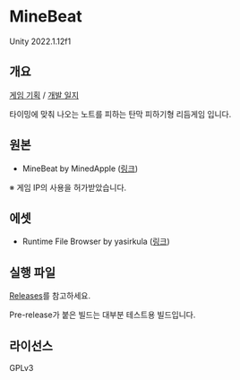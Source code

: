 # MineBeat

Unity 2022.1.12f1

## 개요

[게임 기획](https://www.notion.so/note2/MineBeat-38e37682fb994e3683f269614ec193a9) / [개발 일지](https://www.notion.so/note2/MineBeat-e4a1b484879f4c44aa11e7c5f5fae198)

타이밍에 맞춰 나오는 노트를 피하는 탄막 피하기형 리듬게임 입니다.

## 원본

- MineBeat by MinedApple ([링크](https://www.youtube.com/playlist?list=PL1dMxl3V0rview3PVtsyK5TKp1hc5ipOG))

※ 게임 IP의 사용을 허가받았습니다.

## 에셋

- Runtime File Browser by yasirkula ([링크](https://assetstore.unity.com/packages/tools/gui/runtime-file-browser-113006))

## 실행 파일

[Releases](https://github.com/hwahyang1/MineBeat/releases)를 참고하세요.

Pre-release가 붙은 빌드는 대부분 테스트용 빌드입니다.

## 라이선스

GPLv3
